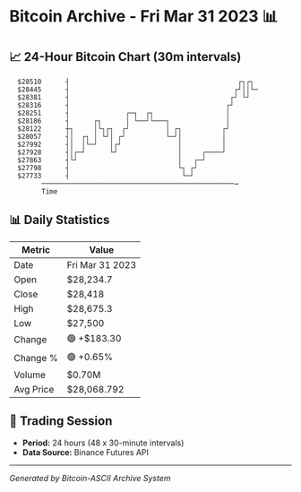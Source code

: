 # Bitcoin Archive - Fri Mar 31 2023 📊

## 📈 24-Hour Bitcoin Chart (30m intervals)

```
  $28510      ┤                                          ┌┐┌┐  
  $28445      ┤                                         ┌┘││└─ 
  $28381      ┤                                        ┌┘ └┘   
  $28316      ┤                                       ┌┘       
  $28251      ┤              ┌─┐  ┌┐                  │        
  $28186      ┤      ┌┐      │ └──┘└───┐              │        
  $28122      ┼┐     │└┐┌┐  ┌┘         │ ┌┐          ┌┘        
  $28057      ┤│  ┌┐ │ └┘│ ┌┘          └─┘│          │         
  $27992      ┤│  │└─┘   │┌┘              │          │         
  $27928      ┤│┌─┘      └┘               │     ┌────┘         
  $27863      ┤└┘                         │   ┌─┘              
  $27798      ┤                           └┐ ┌┘                
  $27733      ┤                            └─┘                 
        ────────────────────────────────────────────────→
        Time
```

## 📊 Daily Statistics

| Metric | Value |
|--------|-------|
| Date | Fri Mar 31 2023 |
| Open | $28,234.7 |
| Close | $28,418 |
| High | $28,675.3 |
| Low | $27,500 |
| Change | 🟢 +$183.30 |
| Change % | 🟢 +0.65% |
| Volume | $0.70M |
| Avg Price | $28,068.792 |

## 📅 Trading Session

- **Period:** 24 hours (48 x 30-minute intervals)
- **Data Source:** Binance Futures API

---
*Generated by Bitcoin-ASCII Archive System*
